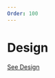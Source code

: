 ```yaml
---
Order: 100
---
```

# Design

[See Design](https://github.com/reactiveui/website/issues?q=is%3Aissue+is%3Aopen+label%3Adesign)
